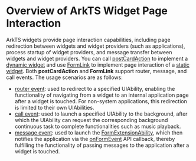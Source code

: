 # Overview of ArkTS Widget Page Interaction

ArkTS widgets provide page interaction capabilities, including page redirection between widgets and widget providers (such as applications), process startup of widget providers, and message transfer between widgets and widget providers. You can call [postCardAction](../reference/apis-arkui/js-apis-postCardAction.md#postcardaction) to implement a [dynamic widget](arkts-form-overview.md#dynamic-widget) and use [FormLink](../reference/apis-arkui/arkui-ts/ts-container-formlink.md) to implement page interaction of a [static widget](arkts-form-overview.md#static-widget). Both **postCardAction** and **FormLink** support router, message, and call events. The usage scenarios are as follows:

- [router event](arkts-ui-widget-event-router.md): used to redirect to a specified UIAbility, enabling the functionality of navigating from a widget to an internal application page after a widget is touched. For non-system applications, this redirection is limited to their own UIAbilities.
- [call event](arkts-ui-widget-event-call.md): used to launch a specified UIAbility to the background, after which the UIAbility can request the corresponding background continuous task to complete functionalities such as music playback.
- [message event](arkts-ui-widget-event-formextensionability.md): used to launch the [FormExtensionAbility](../reference/apis-form-kit/js-apis-app-form-formExtensionAbility.md), which then notifies the application via the [onFormEvent](../reference/apis-form-kit/js-apis-app-form-formExtensionAbility.md#formextensionabilityonformevent) API callback, thereby fulfilling the functionality of passing messages to the application after a widget is touched.
